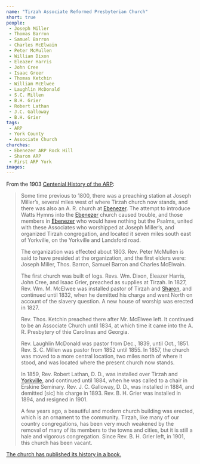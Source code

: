 ```yaml
---
name: "Tirzah Associate Reformed Presbyterian Church"
short: true
people:
 - Joseph Miller
 - Thomas Barron
 - Samuel Barron
 - Charles McElwain
 - Peter McMullen
 - William Dixon
 - Eleazer Harris
 - John Cree
 - Isaac Greer
 - Thomas Ketchin
 - William McElwee
 - Laughlin McDonald
 - S.C. Millen
 - B.H. Grier
 - Robert Lathan
 - J.C. Galloway
 - B.H. Grier
tags:
 - ARP
 - York County
 - Associate Church
churches: 
 - Ebenezer ARP Rock Hill
 - Sharon ARP
 - First ARP York
images:
---
```


From the 1903 [Centenial History of the ARP](https://books.google.com/books?id=eco5AQAAMAAJ):

> Some time previous to 1800, there was a preaching station at Joseph Miller’s, several miles west of where Tirzah church now stands, and there was also an A. R. church at [Ebenezer](/posts/york-co-1903/#ebenezer). The attempt to introduce Watts Hymns into the [Ebenezer](/posts/york-co-1903/#ebenezer) church caused trouble, and those members in [Ebenezer](/posts/york-co-1903/#ebenezer) who would have nothing but the Psalms, united with these Associates who worshipped at Joseph Miller’s, and organized Tirzah congregation, and located it seven miles south east of Yorkville, on the Yorkville and Landsford road.
> 
> The organization was effected about 1803. Rev. Peter McMullen is said to have presided at the organization, and the first elders were: Joseph Miller, Thos. Barron, Samuel Barron and Charles McElwain.
> 
> The first church was built of logs. Revs. Wm. Dixon, Eleazer Harris, John Cree, and Isaac Grier, preached as supplies at Tirzah. In 1827, Rev. Wm. M. McElwee was installed pastor of Tirzah and [Sharon](#sharon), and continued until 1832, when he demitted his charge and went North on account of the slavery question. A new house of worship was erected in 1827.
> 
> Rev. Thos. Ketchin preached there after Mr. McElwee left. It continued to be an Associate Church until 1834, at which time it came into the A. R. Presbytery of thie Carolinas and Georgia.
> 
> Rev. Laughlin McDonald was pastor from Dec., 1839, until Oct., 1851. Rev. S. C. Millen was pastor from 1852 until 1855. In 1857, the church was moved to a more central location, two miles north of where it stood, and was located where the present church now stands.
> 
> In 1859, Rev. Robert Lathan, D. D., was installed over Tirzah and [Yorkville](/posts/york-co-1903/#york), and continued until 1884, when he was called to a chair in Erskine Seminary. Rev. J. C. Galloway, D. D., was installed in 1884, and demitted [sic] his charge in 1893. Rev. B. H. Grier was installed in 1894, and resigned in 1901.
> 
> A few years ago, a beautiful and modern church building was erected, which is an ornament to the community. Tirzah, like many of our country congregations, has been very much weakened by the removal of many of its members to the towns and cities, but it is still a hale and vigorous congregation. Since Rev. B. H. Grier left, in 1901, this church has been vacant.

[The church has published its history in a book.](http://pailssc.org/search~S5/a?searchtype=X&SORT=D&searcharg=tirzah+york#)
